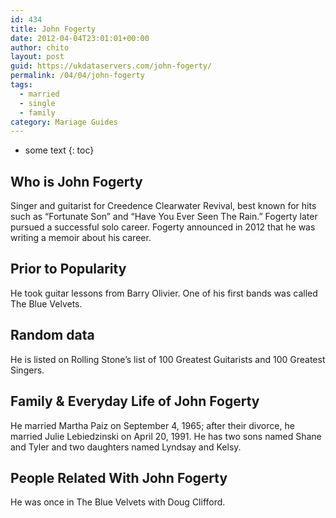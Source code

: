 ```yaml
---
id: 434
title: John Fogerty
date: 2012-04-04T23:01:01+00:00
author: chito
layout: post
guid: https://ukdataservers.com/john-fogerty/
permalink: /04/04/john-fogerty  
tags:
  - married
  - single
  - family
category: Mariage Guides
---
```


* some text
{: toc}


## Who is  John Fogerty
                  
                  
                  
Singer and guitarist for Creedence Clearwater Revival, best known for hits such as &#8220;Fortunate Son&#8221; and &#8220;Have You Ever Seen The Rain.&#8221; Fogerty later pursued a successful solo career. Fogerty announced in 2012 that he was writing a memoir about his career. 
                  
                
                
                
## Prior to Popularity 
                  
                  
                  
He took guitar lessons from Barry Olivier. One of his first bands was called The Blue Velvets.
                  
                
                
                
## Random data 
                  
                  
                  
He is listed on Rolling Stone&#8217;s list of 100 Greatest Guitarists and 100 Greatest Singers.
                  
                
                
                
## Family & Everyday Life of John Fogerty
                  
                  
                  
He married Martha Paiz on September 4, 1965; after their divorce, he married Julie Lebiedzinski on April 20, 1991. He has two sons named Shane and Tyler and two daughters named Lyndsay and Kelsy.
                  
                
                
                
## People Related With  John Fogerty
                  
                  
                  
He was once in The Blue Velvets with Doug Clifford.
                  
                
              
            
          
          
          
    
    
  
